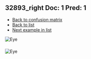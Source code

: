 ## 32893_right Doc: 1 Pred: 1
- [Back to confusion matrix](https://github.com/juliandewit/kaggle_retinopathy/blob/master/matrix.md)
- [Back to list](https://github.com/juliandewit/kaggle_retinopathy/blob/master/lists/11/list.md)
- [Next example in list](https://github.com/juliandewit/kaggle_retinopathy/blob/master/lists/11/32/32964_left.md)

![Eye](https://retinopaty.blob.core.windows.net/size1024/32893_right_1.jpeg)

### 

![Eye]()

